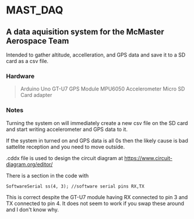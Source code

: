 # MAST_DAQ

## A data aquisition system for the McMaster Aerospace Team
Intended to gather altitude, accelleration, and GPS data and save it to a SD card as a csv file.

### Hardware
> Arduino Uno
> GT-U7  GPS Module
> MPU6050 Accelerometer
> Micro SD Card adapter

### Notes
Turning the system on will immediately create a new csv file on the SD card and start writing accelerometer and GPS data to it.

If the system in turned on and GPS data is all 0s then the likely cause is bad sattelite reception and you need to move outside.

.cddx file is used to design the circuit diagram at https://www.circuit-diagram.org/editor/

There is a section in the code with 
```
SoftwareSerial ss(4, 3); //software serial pins RX,TX
```
This is correct despite the GT-U7 module having RX connected to pin 3 and TX connected to pin 4. It does not seem to work if you swap these around and I don't know why.

